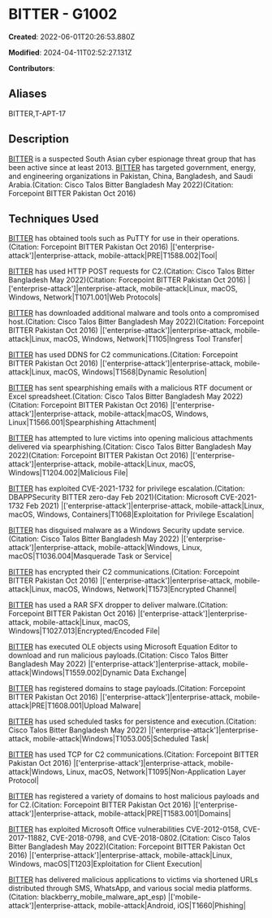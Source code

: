 # BITTER - G1002

**Created**: 2022-06-01T20:26:53.880Z

**Modified**: 2024-04-11T02:52:27.131Z

**Contributors**: 

## Aliases

BITTER,T-APT-17

## Description

[BITTER](https://attack.mitre.org/groups/G1002) is a suspected South Asian cyber espionage threat group that has been active since at least 2013. [BITTER](https://attack.mitre.org/groups/G1002) has targeted government, energy, and engineering organizations in Pakistan, China, Bangladesh, and Saudi Arabia.(Citation: Cisco Talos Bitter Bangladesh May 2022)(Citation: Forcepoint BITTER Pakistan Oct 2016)

## Techniques Used


[BITTER](https://attack.mitre.org/groups/G1002) has obtained tools such as PuTTY for use in their operations.(Citation: Forcepoint BITTER Pakistan Oct 2016)
|['enterprise-attack']|enterprise-attack, mobile-attack|PRE|T1588.002|Tool|


[BITTER](https://attack.mitre.org/groups/G1002) has used HTTP POST requests for C2.(Citation: Cisco Talos Bitter Bangladesh May 2022)(Citation: Forcepoint BITTER Pakistan Oct 2016)
|['enterprise-attack']|enterprise-attack, mobile-attack|Linux, macOS, Windows, Network|T1071.001|Web Protocols|


[BITTER](https://attack.mitre.org/groups/G1002) has downloaded additional malware and tools onto a compromised host.(Citation: Cisco Talos Bitter Bangladesh May 2022)(Citation: Forcepoint BITTER Pakistan Oct 2016) 
|['enterprise-attack']|enterprise-attack, mobile-attack|Linux, macOS, Windows, Network|T1105|Ingress Tool Transfer|


[BITTER](https://attack.mitre.org/groups/G1002) has used DDNS for C2 communications.(Citation: Forcepoint BITTER Pakistan Oct 2016)
|['enterprise-attack']|enterprise-attack, mobile-attack|Linux, macOS, Windows|T1568|Dynamic Resolution|


[BITTER](https://attack.mitre.org/groups/G1002) has sent spearphishing emails with a malicious RTF document or Excel spreadsheet.(Citation: Cisco Talos Bitter Bangladesh May 2022)(Citation: Forcepoint BITTER Pakistan Oct 2016)
|['enterprise-attack']|enterprise-attack, mobile-attack|macOS, Windows, Linux|T1566.001|Spearphishing Attachment|


[BITTER](https://attack.mitre.org/groups/G1002) has attempted to lure victims into opening malicious attachments delivered via spearphishing.(Citation: Cisco Talos Bitter Bangladesh May 2022)(Citation: Forcepoint BITTER Pakistan Oct 2016)
|['enterprise-attack']|enterprise-attack, mobile-attack|Linux, macOS, Windows|T1204.002|Malicious File|


[BITTER](https://attack.mitre.org/groups/G1002) has exploited CVE-2021-1732 for privilege escalation.(Citation: DBAPPSecurity BITTER zero-day Feb 2021)(Citation: Microsoft CVE-2021-1732 Feb 2021)
|['enterprise-attack']|enterprise-attack, mobile-attack|Linux, macOS, Windows, Containers|T1068|Exploitation for Privilege Escalation|


[BITTER](https://attack.mitre.org/groups/G1002) has disguised malware as a Windows Security update service.(Citation: Cisco Talos Bitter Bangladesh May 2022)
|['enterprise-attack']|enterprise-attack, mobile-attack|Windows, Linux, macOS|T1036.004|Masquerade Task or Service|


[BITTER](https://attack.mitre.org/groups/G1002) has encrypted their C2 communications.(Citation: Forcepoint BITTER Pakistan Oct 2016)
|['enterprise-attack']|enterprise-attack, mobile-attack|Linux, macOS, Windows, Network|T1573|Encrypted Channel|


[BITTER](https://attack.mitre.org/groups/G1002) has used a RAR SFX dropper to deliver malware.(Citation: Forcepoint BITTER Pakistan Oct 2016)
|['enterprise-attack']|enterprise-attack, mobile-attack|Linux, macOS, Windows|T1027.013|Encrypted/Encoded File|


[BITTER](https://attack.mitre.org/groups/G1002) has executed OLE objects using Microsoft Equation Editor to download and run malicious payloads.(Citation: Cisco Talos Bitter Bangladesh May 2022) 
|['enterprise-attack']|enterprise-attack, mobile-attack|Windows|T1559.002|Dynamic Data Exchange|


[BITTER](https://attack.mitre.org/groups/G1002) has registered domains to stage payloads.(Citation: Forcepoint BITTER Pakistan Oct 2016)
|['enterprise-attack']|enterprise-attack, mobile-attack|PRE|T1608.001|Upload Malware|


[BITTER](https://attack.mitre.org/groups/G1002) has used scheduled tasks for persistence and execution.(Citation: Cisco Talos Bitter Bangladesh May 2022)
|['enterprise-attack']|enterprise-attack, mobile-attack|Windows|T1053.005|Scheduled Task|


[BITTER](https://attack.mitre.org/groups/G1002) has used TCP for C2 communications.(Citation: Forcepoint BITTER Pakistan Oct 2016)
|['enterprise-attack']|enterprise-attack, mobile-attack|Windows, Linux, macOS, Network|T1095|Non-Application Layer Protocol|


[BITTER](https://attack.mitre.org/groups/G1002) has registered a variety of domains to host malicious payloads and for C2.(Citation: Forcepoint BITTER Pakistan Oct 2016)
|['enterprise-attack']|enterprise-attack, mobile-attack|PRE|T1583.001|Domains|


[BITTER](https://attack.mitre.org/groups/G1002) has exploited Microsoft Office vulnerabilities CVE-2012-0158, CVE-2017-11882, CVE-2018-0798, and CVE-2018-0802.(Citation: Cisco Talos Bitter Bangladesh May 2022)(Citation: Forcepoint BITTER Pakistan Oct 2016)
|['enterprise-attack']|enterprise-attack, mobile-attack|Linux, Windows, macOS|T1203|Exploitation for Client Execution|


[BITTER](https://attack.mitre.org/groups/G1002) has delivered malicious applications to victims via shortened URLs distributed through SMS, WhatsApp, and various social media platforms.(Citation: blackberry_mobile_malware_apt_esp) 
|['mobile-attack']|enterprise-attack, mobile-attack|Android, iOS|T1660|Phishing|

